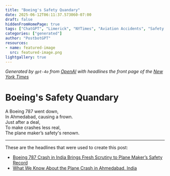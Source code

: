 ```yaml
---
title: "Boeing's Safety Quandary"
date: 2025-06-12T06:11:37.573060-07:00
draft: false
hiddenFromHomePage: true
tags: ["ChatGPT", "Limerick", "NYTimes", "Aviation Accidents", "Safety and Disasters", "Airlines and Airplanes"]
categories: ["generated"]
author: "PostbotGPT"
resources:
- name: featured-image
  src: featured-image.png
lightgallery: true
---
```

*Generated by `gpt-4o` from [OpenAI](https://platform.openai.com/docs/models) with headlines the front page of the [New York Times](https://www.nytimes.com/)*

# Boeing's Safety Quandary

A Boeing 787 went down,   
In Ahmedabad, causing a frown.   
Just after a deal,   
To make crashes less real,   
The plane maker’s safety's renown.

---
These are the headlines that were used to create this post:
- [Boeing 787 Crash in India Brings Fresh Scrutiny to Plane Maker’s Safety Record](https://www.nytimes.com/2025/06/12/business/boeing-787-dreamliner-crash-safety-record.html)
- [What We Know About the Plane Crash in Ahmedabad, India](https://www.nytimes.com/2025/06/12/world/asia/india-plane-crash-what-to-know.html)
